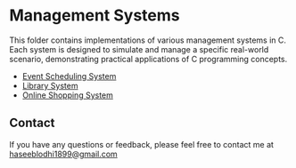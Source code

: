 # Management Systems

This folder contains implementations of various management systems in C.  Each system is designed to simulate and manage a specific real-world scenario, demonstrating practical applications of C programming concepts.

*   [Event Scheduling System](Event-Scheduling-System/README.md)
*   [Library System](Library-System/README.md)
*   [Online Shopping System](Online-Shopping-System/README.md)

## Contact

If you have any questions or feedback, please feel free to contact me at haseeblodhi1899@gmail.com